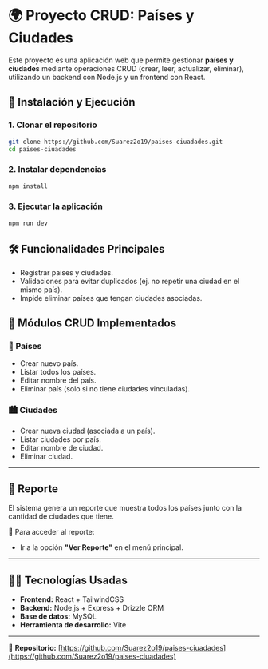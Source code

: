 # 🌍 Proyecto CRUD: Países y Ciudades

Este proyecto es una aplicación web que permite gestionar **países y ciudades** mediante operaciones CRUD (crear, leer, actualizar, eliminar), utilizando un backend con Node.js y un frontend con React.

## 🚀 Instalación y Ejecución

### 1. Clonar el repositorio

```bash
git clone https://github.com/Suarez2o19/paises-ciuadades.git
cd paises-ciuadades
````

### 2. Instalar dependencias

```bash
npm install
```

### 3. Ejecutar la aplicación

```bash
npm run dev
```

## 🛠️ Funcionalidades Principales

* Registrar países y ciudades.
* Validaciones para evitar duplicados (ej. no repetir una ciudad en el mismo país).
* Impide eliminar países que tengan ciudades asociadas.

## 🧩 Módulos CRUD Implementados

### 📌 Países

* Crear nuevo país.
* Listar todos los países.
* Editar nombre del país.
* Eliminar país (solo si no tiene ciudades vinculadas).

### 🏙️ Ciudades

* Crear nueva ciudad (asociada a un país).
* Listar ciudades por país.
* Editar nombre de ciudad.
* Eliminar ciudad.

---

## 📄 Reporte

El sistema genera un reporte que muestra todos los países junto con la cantidad de ciudades que tiene.

🔗 Para acceder al reporte:

* Ir a la opción **"Ver Reporte"** en el menú principal.

---

## 👨‍💻 Tecnologías Usadas

* **Frontend:** React + TailwindCSS
* **Backend:** Node.js + Express + Drizzle ORM
* **Base de datos:** MySQL
* **Herramienta de desarrollo:** Vite

---

📁 **Repositorio:**
[https://github.com/Suarez2o19/paises-ciuadades](https://github.com/Suarez2o19/paises-ciuadades)
